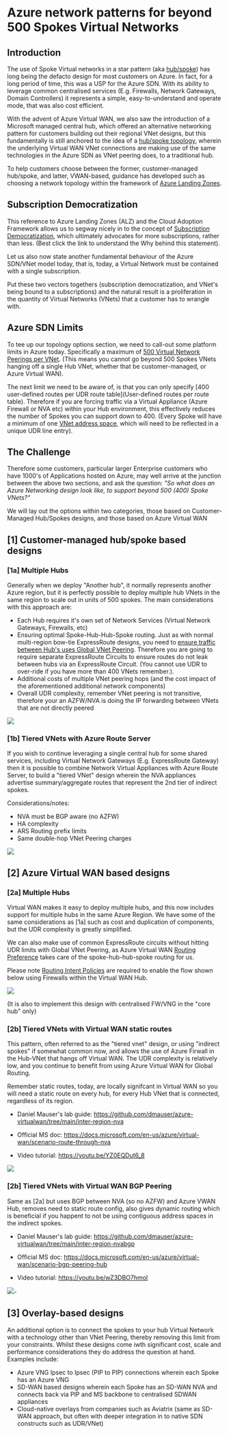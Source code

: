 # Azure network patterns for beyond 500 Spokes Virtual Networks

## Introduction  

The use of Spoke Virtual networks in a star pattern (aka [hub/spoke](https://learn.microsoft.com/en-us/azure/architecture/reference-architectures/hybrid-networking/hub-spoke?tabs=cli)) has long being the defacto design for most customers on Azure. In fact, for a long period of time, this was a USP for the Azure SDN. With its ability to leverage common centralised services (E.g. Firewalls, Network Gateways, Domain Controllers) it represents a simple, easy-to-understand and operate mode, that was also cost efficient.

With the advent of Azure Virtual WAN, we also saw the introduction of a Microsoft managed central hub, which offered an alternative networking pattern for customers building out their regional VNet designs, but this fundamentally is still anchored to the idea of a [hub/spoke topology](https://learn.microsoft.com/en-us/azure/architecture/networking/hub-spoke-vwan-architecture), wherein the underlying Virtual WAN VNet connections are making use of the same technologies in the Azure SDN as VNet peering does, to a traditional hub. 

To help customers choose between the former, customer-managed hub/spoke, and latter, VWAN-based, guidance has developed such as choosing a network topology within the framework of [Azure Landing Zones](https://learn.microsoft.com/en-us/azure/cloud-adoption-framework/ready/azure-best-practices/define-an-azure-network-topology). 

## Subscription Democratization

This reference to Azure Landing Zones (ALZ) and the Cloud Adoption Framework allows us to segway nicely in to the concept of [Subscription Democratization](https://learn.microsoft.com/en-us/azure/cloud-adoption-framework/ready/landing-zone/design-principles#subscription-democratization), which ultimately advocates for more subscriptions, rather than less. (Best click the link to understand the Why behind this statement).

Let us also now state another fundamental behaviour of the Azure SDN/VNet model today, that is, today, a Virtual Network must be contained with a single subscription. 

Put these two vectors togethers (subscription democratization, and VNet's being bound to a subscriptions) and the natural result is a proliferation in the quantity of Virtual Networks (VNets) that a customer has to wrangle with.

## Azure SDN Limits

To tee up our topology options section, we need to call-out some platform limits in Azure today. Specifically a maximum of [500 Virtual Network Peerings per VNet](https://learn.microsoft.com/en-us/azure/azure-resource-manager/management/azure-subscription-service-limits#:~:text=Virtual%20network%20peerings%20per%20virtual%20network). (This means you cannot go beyond 500 Spokes VNets hanging off a single Hub VNet, whether that be customer-managed, or Azure Virtual WAN).

The next limit we need to be aware of, is that you can only specify [400 user-defined routes per UDR route table](User-defined routes per route table). Therefore if you are forcing traffic via a Virtual Appliance (Azure Firewall or NVA etc) within your Hub environment, this effectively reduces the number of Spokes you can support down to 400. (Every Spoke will have a minimum of one [VNet address space](https://learn.microsoft.com/en-us/azure/virtual-network/virtual-networks-udr-overview#:~:text=hop%20types%20follow%3A-,Virtual%20network,-%3A%20Routes%20traffic%20between), which will need to be reflected in a unique UDR line entry).

## The Challenge

Therefore some customers, particular larger Enterprise customers who have 1000's of Applications hosted on Azure, may well arrive at the junction between the above two sections, and ask the question: _"So what does an Azure Networking design look like, to support beyond 500 (400) Spoke VNets?"_

We will lay out the options within two categories, those based on Customer-Managed Hub/Spokes designs, and those based on Azure Virtual WAN

## [1] Customer-managed hub/spoke based designs

### [1a] Multiple Hubs

Generally when we deploy "Another hub", it normally represents another Azure region, but it is perfectly possible to deploy multiple hub VNets in the same region to scale out in units of 500 spokes. The main considerations with this approach are:

- Each Hub requires it's own set of Network Services (Virtual Network Gateways, Firewalls, etc)
- Ensuring optimal Spoke-Hub-Hub-Spoke routing. Just as with normal multi-region bow-tie ExpressRoute designs, you need to [ensure traffic between Hub's uses Global VNet Peering](https://learn.microsoft.com/en-us/azure/expressroute/virtual-network-connectivity-guidance). Therefore you are going to require separate ExpressRoute Circuits to ensure routes do not leak between hubs via an ExpressRoute Circuit. (You cannot use UDR to over-ride if you have more than 400 VNets remember.). 
- Additional costs of multiple VNet peering hops (and the cost impact of the aforementioned additional network components)
- Overall UDR complexity, remember VNet peering is not transitive, therefore your an AZFW/NVA is doing the IP forwarding between VNets that are not directly peered

![](images/2022-11-02-09-28-58.png)

### [1b] Tiered VNets with Azure Route Server

If you wish to continue leveraging a single central hub for some shared services, including Virtual Network Gateways (E.g. ExpressRoute Gateway) then it is possible to combine Network Virtual Appliances with Azure Route Server, to build a "tiered VNet" design wherein the NVA appliances advertise summary/aggregate routes that represent the 2nd tier of indirect spokes.

Considerations/notes:
- NVA must be BGP aware (no AZFW)
- HA complexity
- ARS Routing prefix limits
- Same double-hop VNet Peering charges

![](images/2022-11-02-10-02-11.png)

## [2] Azure Virtual WAN based designs

### [2a] Multiple Hubs

Virtual WAN makes it easy to deploy multiple hubs, and this now includes support for multiple hubs in the same Azure Region. We have some of the same considerations as [1a] such as cost and duplication of components, but the UDR complexity is greatly simplified.

We can also make use of common ExpressRoute circuits without hitting UDR limits with Global VNet Peering, as Azure Virtual WAN [Routing Preference](https://learn.microsoft.com/en-us/azure/virtual-wan/about-virtual-hub-routing-preference) takes care of the spoke-hub-hub-spoke routing for us. 

Please note [Routing Intent Policies](https://learn.microsoft.com/en-us/azure/virtual-wan/how-to-routing-policies) are required to enable the flow shown below using Firewalls within the Virtual WAN Hub. 

![](images/2022-11-02-10-08-54.png)

(It is also to implement this design with centralised FW/VNG in the "core hub" only)

### [2b] Tiered VNets with Virtual WAN static routes

This pattern, often referred to as the "tiered vnet" design, or using "indirect spokes" if somewhat common now, and allows the use of Azure Firwall in the Hub-VNet that hangs off Virtual WAN. The UDR complexity is relatively low, and you continue to benefit from using Azure Virtual WAN for Global Routing.

Remember static routes, today, are locally signifcant in Virtual WAN so you will need a static route on every hub, for every Hub VNet that is connected, regardless of its region.

- Daniel Mauser's lab  guide: https://github.com/dmauser/azure-virtualwan/tree/main/inter-region-nva

- Official MS doc: https://docs.microsoft.com/en-us/azure/virtual-wan/scenario-route-through-nva

- Video tutorial: https://youtu.be/YZ0EQDut6_8

![](images/2022-11-02-10-14-03.png)

### [2b] Tiered VNets with Virtual WAN BGP Peering

Same as [2a] but uses BGP between NVA (so no AZFW) and Azure VWAN Hub, removes need to static route config, also gives dynamic routing which is beneficial if you happent to not be using contiguous address spaces in the indirect spokes.

- Daniel Mauser's lab  guide: https://github.com/dmauser/azure-virtualwan/tree/main/inter-region-nvabgp

- Official MS doc: https://docs.microsoft.com/en-us/azure/virtual-wan/scenario-bgp-peering-hub

- Video tutorial: https://youtu.be/wZ3DBO7hmoI

![](images/2022-11-02-10-12-23.png)-

## [3] Overlay-based designs

An additional option is to connect the spokes to your hub Virtual Network with a technology other than VNet Peering, thereby removing this limit from your constraints. Whilst these designs come iwth significant cost, scale and performance considerations they do address the question at hand. Examples include:

- Azure VNG Ipsec to Ipsec (PIP to PIP) connections wherein each Spoke has an Azure VNG
- SD-WAN based designs wherein each Spoke has an SD-WAN NVA and connects back via PIP and MS backbone to centralised SDWAN appliances
- Cloud-native overlays from companies such as Aviatrix (same as SD-WAN approach, but often with deeper integration in to native SDN constructs such as UDR/VNet)
